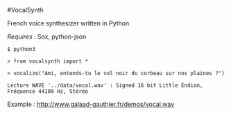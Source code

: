#VocalSynth

French voice synthesizer written in Python

*Requires* : Sox, python-json

~~~
$ python3

> from vocalsynth import *

> vocalize("Ami, entends-tu le vol noir du corbeau sur nos plaines ?")

Lecture WAVE '../data/vocal.wav' : Signed 16 bit Little Endian, Fréquence 44100 Hz, Stéréo

~~~

Example : http://www.galaad-gauthier.fr/demos/vocal.wav
